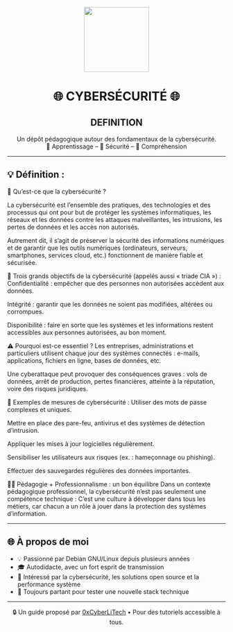 
<p align="center">
  <img src="https://avatars.githubusercontent.com/u/167217017?s=400&u=d983b9423c4eb8cdb9bfe8b14f505be5c894d6bc&v=4" width="150" />
</p>

<h1 align="center">🌐 CYBERSÉCURITÉ 🌐</h1>
<h2 align="center">DEFINITION</h2>

<p align="center">
  Un dépôt pédagogique autour des fondamentaux de la cybersécurité.<br>
  📘 Apprentissage – 🔐 Sécurité – 🧠 Compréhension
</p>

---

## 💡 Définition :

👋 Qu’est-ce que la cybersécurité ?

La cybersécurité est l’ensemble des pratiques, des technologies et des processus qui ont pour but de protéger les systèmes informatiques, les réseaux et les données contre les attaques malveillantes, les intrusions, les pertes de données et les accès non autorisés.

Autrement dit, il s’agit de préserver la sécurité des informations numériques et de garantir que les outils numériques (ordinateurs, serveurs, smartphones, services cloud, etc.) fonctionnent de manière fiable et sécurisée.

🎯 Trois grands objectifs de la cybersécurité (appelés aussi « triade CIA ») :
Confidentialité : empêcher que des personnes non autorisées accèdent aux données.

Intégrité : garantir que les données ne soient pas modifiées, altérées ou corrompues.

Disponibilité : faire en sorte que les systèmes et les informations restent accessibles aux personnes autorisées, au bon moment.

⚠️ Pourquoi est-ce essentiel ?
Les entreprises, administrations et particuliers utilisent chaque jour des systèmes connectés : e-mails, applications, fichiers en ligne, bases de données, etc.

Une cyberattaque peut provoquer des conséquences graves : vols de données, arrêt de production, pertes financières, atteinte à la réputation, voire des risques juridiques.

🧰 Exemples de mesures de cybersécurité :
Utiliser des mots de passe complexes et uniques.

Mettre en place des pare-feu, antivirus et des systèmes de détection d’intrusion.

Appliquer les mises à jour logicielles régulièrement.

Sensibiliser les utilisateurs aux risques (ex. : hameçonnage ou phishing).

Effectuer des sauvegardes régulières des données importantes.

👨‍🏫 Pédagogie + Professionnalisme : un bon équilibre
Dans un contexte pédagogique professionnel, la cybersécurité n’est pas seulement une compétence technique :
C’est une culture à développer dans tous les métiers, car chacun a un rôle à jouer dans la protection des systèmes d’information.

---

## 🌐 À propos de moi

- 💡 Passionné par Debian GNU/Linux depuis plusieurs années
- 🎓 Autodidacte, avec un fort esprit de transmission
- 🔐 Intéressé par la cybersécurité, les solutions open source et la performance système
- 🧪 Toujours partant pour tester une nouvelle stack technique

---

<p align="center">
  🔒 Un guide proposé par <a href="https://github.com/0xCyberLiTech">0xCyberLiTech</a> • Pour des tutoriels accessible à tous.
</p>



